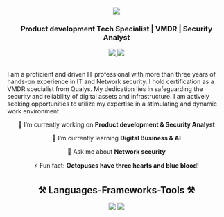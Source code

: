 <h1 align="center">
    <img src="https://readme-typing-svg.herokuapp.com/?font=Righteous&size=35&center=true&vCenter=true&width=500&height=70&duration=4000&lines=Hi+There!+👋;+I'm+Joseph+Ogunsanya!;" />
</h1>
<h3 align="center">Product development Tech Specialist | VMDR | Security Analyst</h3>


<div align="center"> 
  <a href="taiwojos2@gmail.com" target="_blank">
    <img src="https://img.shields.io/badge/Gmail-D14836?style=for-the-badge&logo=gmail&logoColor=white" target="_blank" />
  </a> 
  <a href="https://www.linkedin.com/in/joseph-ogunsanya-719476144/" target="_blank">
    <img src="https://img.shields.io/badge/LinkedIn-0077B5?style=for-the-badge&logo=linkedin&logoColor=white" target="_blank" />
  </a>
</div>

<br> 

I am a proficient and driven IT professional with more than three years of hands-on experience in IT and Network security. I hold certification as a VMDR specialist from Qualys. My dedication lies in safeguarding the security and reliability of digital assets and infrastructure. I am actively seeking opportunities to utilize my expertise in a stimulating and dynamic work environment.


<div align="center">
  
 🔭 I’m currently working on **Product development & Security Analyst**
 
 🌱 I’m currently learning **Digital Business & AI**

💬 Ask me about **Network security**

⚡ Fun fact: **Octopuses have three hearts and blue blood!**

 </div>

<h2 align="center">⚒️ Languages-Frameworks-Tools ⚒️</h2>
<div align="center">
    <img src="https://skillicons.dev/icons?i=html,css,vscode,github" />
    <img src="https://skillicons.dev/icons?i=php,java" /><br>
</div>

<br/>
